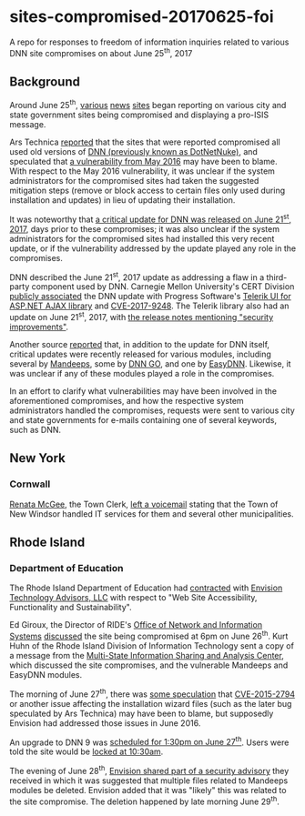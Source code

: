 # sites-compromised-20170625-foi
A repo for responses to freedom of information inquiries related to various DNN site compromises on about June 25<sup>th</sup>, 2017

## Background
Around June 25<sup>th</sup>, [various](http://www.cnn.com/2017/06/25/politics/kasich-hack-isis/index.html) [news](http://thehill.com/policy/cybersecurity/339395-kasichs-website-hacked-with-what-appears-to-be-pro-isis-messages) [sites](http://www.chicagotribune.com/news/nationworld/ct-ohio-government-websites-hacked-islamic-state-20170625-story.html) began reporting on various city and state government sites being compromised and displaying a pro-ISIS message.

Ars Technica [reported](https://arstechnica.com/information-technology/2017/06/ohio-gov-kasichs-website-dozens-of-others-defaced-using-year-old-exploit/) that the sites that were reported compromised all used old versions of [DNN (previously known as DotNetNuke)](http://www.dnnsoftware.com/community/download), and speculated that [a vulnerability from May 2016](https://www.cisecurity.org/advisory/vulnerability-in-dotnetnuke-dnn-content-management-system-could-allow-for-unauthorized-access/) may have been to blame. With respect to the May 2016 vulnerability, it was unclear if the system administrators for the compromised sites had taken the suggested mitigation steps (remove or block access to certain files only used during installation and updates) in lieu of updating their installation.

It was noteworthy that [a critical update for DNN was released on June 21<sup>st</sup>, 2017](http://www.dnnsoftware.com/community-blog/cid/155436/critical-security-update--june-2017), days prior to these compromises; it was also unclear if the system administrators for the compromised sites had installed this very recent update, or if the vulnerability addressed by the update played any role in the compromises.

DNN described the June 21<sup>st</sup>, 2017 update as addressing a flaw in a third-party component used by DNN. Carnegie Mellon University's CERT Division [publicly associated](https://www.kb.cert.org/vuls/id/TNOY-APDS9B) the DNN update with Progress Software's [Telerik UI for ASP.NET AJAX library](http://www.telerik.com/products/aspnet-ajax.aspx) and [CVE-2017-9248](http://www.telerik.com/support/kb/aspnet-ajax/details/cryptographic-weakness). The Telerik library also had an update on June 21<sup>st</sup>, 2017, with [the release notes mentioning "security improvements"](http://www.telerik.com/support/whats-new/aspnet-ajax/release-history/ui-for-asp-net-ajax-r2-2017-sp1-version-2017-2-621).

Another source [reported](https://mitchelsellers.com/blogs/2017/06/30/june-2017-dnn-evoq-and-module-security-summary) that, in addition to the update for DNN itself, critical updates were recently released for various modules, including several by [Mandeeps](https://www.mandeeps.com/company/news/critical-security-update---june-2017), some by [DNN GO](https://www.dnngo.net/), and one by [EasyDNN](http://www.easydnnsolutions.com/). Likewise, it was unclear if any of these modules played a role in the compromises.

In an effort to clarify what vulnerabilities may have been involved in the aforementioned compromises, and how the respective system administrators handled the compromises, requests were sent to various city and state governments for e-mails containing one of several keywords, such as DNN.

## New York

### Cornwall

[Renata McGee](http://www.cornwallny.com/Departments/Town-Clerk), the Town Clerk, [left a voicemail](New%20York/Cornwall/20170814-1227-McGee.mp3) stating that the Town of New Windsor handled IT services for them and several other municipalities.

## Rhode Island

### Department of Education

The Rhode Island Department of Education had [contracted](Rhode%20Island/Department%20of%20Education/RE%20DNN%20Vulnerability%20-%20Urgent%20Attention%20Required%20-2.msg) with [Envision Technology Advisors, LLC](https://www.envisionsuccess.net/) with respect to "Web Site Accessibility, Functionality and Sustainability".

Ed Giroux, the Director of RIDE's [Office of Network and Information Systems](http://www.ride.ri.gov/InsideRIDE/RIDEOffices/NetworkInformationSystems.aspx) [discussed](Rhode%20Island/Department%20of%20Education/Re%20EXTERNAL%20%20Website%20has%20been%20hacked.msg) the site being compromised at 6pm on June 26<sup>th</sup>. Kurt Huhn of the Rhode Island Division of Information Technology sent a copy of a message from the [Multi-State Information Sharing and Analysis Center](https://www.cisecurity.org/ms-isac/), which discussed the site compromises, and the vulnerable Mandeeps and EasyDNN modules.

The morning of June 27<sup>th</sup>, there was [some speculation](Rhode%20Island/Department%20of%20Education/FW%20DNN%20Vulnerability%20being%20exploited%20are%20you%20patched%20-2.msg) that [CVE-2015-2794](https://www.cvedetails.com/cve/CVE-2015-2794/) or another issue affecting the installation wizard files (such as the later bug speculated by Ars Technica) may have been to blame, but supposedly Envision had addressed those issues in June 2016.

An upgrade to DNN 9 was [scheduled for 1:30pm on June 27<sup>th</sup>](Rhode%20Island/Department%20of%20Education/DNN%20upgrade%20to%209.msg). Users were told the site would be [locked at 10:30am](Rhode%20Island/Department%20of%20Education/FW%20Website%20will%20be%20locked%20at%201030am%20-3.msg).

The evening of June 28<sup>th</sup>, [Envision shared part of a security advisory](Rhode%20Island/Department%20of%20Education/RE%20DNN%20Vulnerability%20-%20Urgent%20Attention%20Required.msg) they received in which it was suggested that multiple files related to Mandeeps modules be deleted. Envision added that it was "likely" this was related to the site compromise. The deletion happened by late morning June 29<sup>th</sup>.
